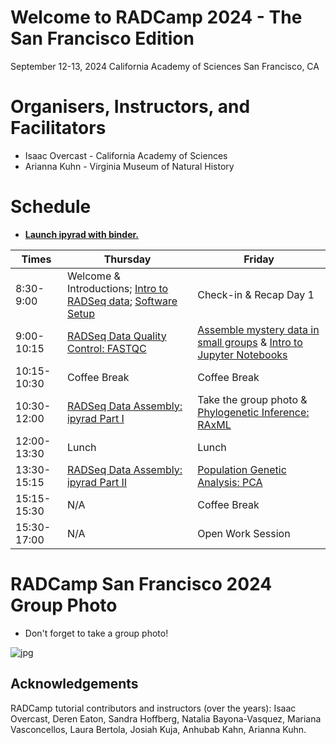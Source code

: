 # Welcome to RADCamp 2024 - The San Francisco Edition

September 12-13, 2024
California Academy of Sciences
San Francisco, CA

# Organisers, Instructors, and Facilitators

  * Isaac Overcast - California Academy of Sciences
  * Arianna Kuhn - Virginia Museum of Natural History

# Schedule

* [**Launch ipyrad with binder.**](https://mybinder.org/v2/gh/dereneaton/ipyrad/master)

Times        | Thursday | Friday |
-----        | -------- | ------ |
8:30-9:00    | Welcome & Introductions; [Intro to RADSeq data](./radseq-intro); [Software Setup](setup_and_fastqc.md) | Check-in & Recap Day 1 |
9:00-10:15   | [RADSeq Data Quality Control: FASTQC](setup_and_fastqc.md) | [Assemble mystery data in small groups](mystery_data.md) & [Intro to Jupyter Notebooks](Jupyter_Notebook_Setup.md) |
10:15-10:30  | Coffee Break | Coffee Break |
10:30-12:00  | [RADSeq Data Assembly: ipyrad Part I](ipyrad_CLI_partI.md) | Take the group photo & [Phylogenetic Inference: RAxML](RAxML_API.md) |
12:00-13:30  | Lunch   | Lunch |
13:30-15:15  | [RADSeq Data Assembly: ipyrad Part II](ipyrad_CLI_partII.md) | [Population Genetic Analysis: PCA](PCA_API.md) |
15:15-15:30  | N/A | Coffee Break |
15:30-17:00  |  N/A | Open Work Session |

# RADCamp San Francisco 2024 Group Photo

* Don't forget to take a group photo!

![jpg](images/RADCamp-SanFrancisco2024-GroupPhoto.jpg)

## Acknowledgements
RADCamp tutorial contributors and instructors (over the years): Isaac Overcast, Deren Eaton,
Sandra Hoffberg, Natalia Bayona-Vasquez, Mariana Vasconcellos, Laura Bertola, Josiah Kuja, Anhubab Kahn,
Arianna Kuhn.
